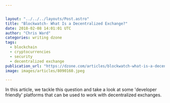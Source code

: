 ```yaml
---


layout: "../../../layouts/Post.astro"
title: "Blockwatch- What Is a Decentralized Exchange?"
date: 2018-02-08 14:01:01 UTC
author: "Chris Ward"
categories: writing dzone
tags:
  - blockchain
  - cryptocurrencies
  - security
  - decentralized exchange
publication_url: "https://dzone.com/articles/blockwatch-what-is-a-decentralized-exchange"
image: images/articles/8090160.jpeg

---
```

In this article, we tackle this question and take a look at some 'developer friendly' platforms that can be used to work with decentralized exchanges.

